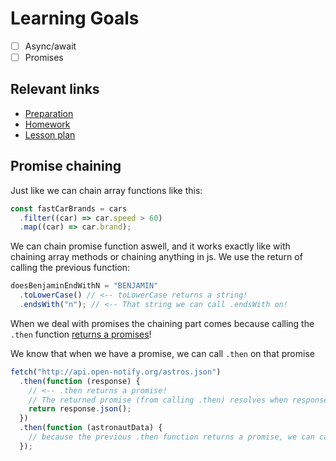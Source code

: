# Learning Goals

- [ ] Async/await
- [ ] Promises

## Relevant links

- [Preparation](preparation.md)
- [Homework](../../homework-projects/README.md)
- [Lesson plan](lesson-plan.md)

## Promise chaining

Just like we can chain array functions like this:

```js
const fastCarBrands = cars
  .filter((car) => car.speed > 60)
  .map((car) => car.brand);
```

We can chain promise function aswell, and it works exactly like with chaining array methods or chaining anything in js. We use the return of calling the previous function:

```js
doesBenjaminEndWithN = "BENJAMIN"
  .toLowerCase() // <-- toLowerCase returns a string!
  .endsWith("n"); // <-- That string we can call .endsWith on!
```

When we deal with promises the chaining part comes because calling the `.then` function [returns a promises](https://developer.mozilla.org/en-US/docs/Web/JavaScript/Reference/Global_Objects/Promise/then)!

We know that when we have a promise, we can call `.then` on that promise

```js
fetch("http://api.open-notify.org/astros.json")
  .then(function (response) {
    // <-- .then returns a promise!
    // The returned promise (from calling .then) resolves when response.json() resolves!
    return response.json();
  })
  .then(function (astronautData) {
    // because the previous .then function returns a promise, we can call .then on that!
  });
```

